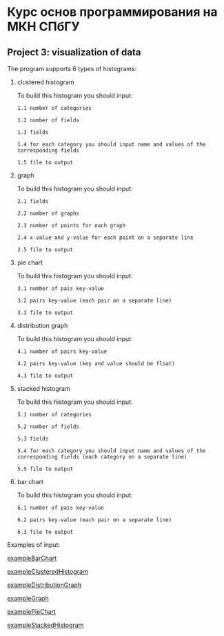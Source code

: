 # Курс основ программирования на МКН СПбГУ
## Project 3: visualization of data

The program supports 6 types of histograms:

1. clustered histogram

   To build this histogram you should input:

       1.1 number of categories
 
       1.2 number of fields
 
       1.3 fields

       1.4 for each category you should input name and values of the corresponding fields

       1.5 file to output 
2. graph

   To build this histogram you should input:

       2.1 fields

       2.2 number of graphs

       2.3 number of points for each graph

       2.4 x-value and y-value for each point on a separate line

       2.5 file to output

3. pie chart

   To build this histogram you should input:

       3.1 number of pais key-value

       3.2 pairs key-value (each pair on a separate line)

       3.3 file to output

4. distribution graph

    To build this histogram you should input:

       4.1 number of pairs key-value

       4.2 pairs key-value (key and value should be float)

       4.3 file to output

5. stacked histogram

   To build this histogram you should input:

       5.1 number of categories

       5.2 number of fields

       5.3 fields

       5.4 for each category you should input name and values of the corresponding fields (each category on a separate line)

       5.5 file to output

6. bar chart

   To build this histogram you should input:

       6.1 number of pais key-value

       6.2 pairs key-value (each pair on a separate line)

       6.3 file to output

Examples of input:

[exampleBarChart](exampleBarChart.txt)

[exampleClusteredHistogram](exampleClusteredHistogram.txt)

[exampleDistributionGraph](exampleDistributionGraph.txt)
 
[exampleGraph](exampleGraph.txt)

[examplePieChart](examplePieChart.txt)

[exampleStackedHistogram](exampleStackedHistogram.txt)